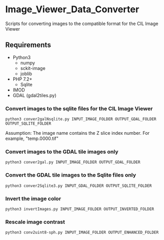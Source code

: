 # Image_Viewer_Data_Converter
Scripts for converting images to the compatible format for the CIL Image Viewer


## Requirements
* Python3
  * numpy
  * sckit-image
  * joblib
* PHP 7.2+
  * Sqlite
* IMOD
* GDAL (gdal2tiles.py)


### Convert images to the sqlite files for the CIL Image Viewer
```
python3 conver2galNsqlite.py INPUT_IMAGE_FOLDER OUTPUT_GDAL_FOLDER OUTPUT_SQLITE_FOLDER
```

Assumption: The image name contains the Z slice index number. For example, "temp.0000.tif"



### Convert images to the GDAL tile images only
```
python3 conver2gal.py INPUT_IMAGE_FOLDER OUTPUT_GDAL_FOLDER
```


### Convert the GDAL tile images to the Sqlite files only
```
python3 conver2Sqlite3.py INPUT_GDAL_FOLDER OUTPUT_SQLITE_FOLDER
```

### Invert the image color
```
python3 invertImages.py INPUT_IMAGE_FOLDER OUTPUT_INVERTED_FOLDER
```


### Rescale image contrast
```
python3 conv2uint8-sph.py INPUT_IMAGE_FOLDER OUTPUT_ENHANCED_FOLDER
```
